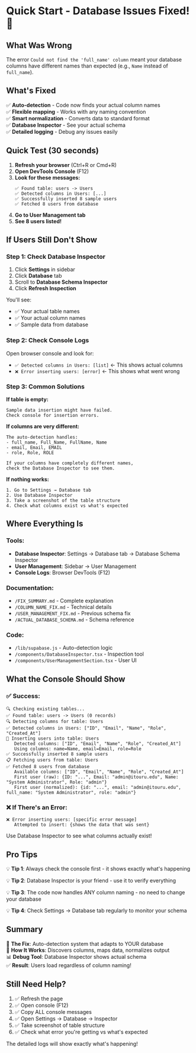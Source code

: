# Quick Start - Database Issues Fixed! 🎉

## What Was Wrong

The error `Could not find the 'full_name' column` meant your database columns have different names than expected (e.g., `Name` instead of `full_name`).

## What's Fixed

✅ **Auto-detection** - Code now finds your actual column names  
✅ **Flexible mapping** - Works with any naming convention  
✅ **Smart normalization** - Converts data to standard format  
✅ **Database Inspector** - See your actual schema  
✅ **Detailed logging** - Debug any issues easily  

## Quick Test (30 seconds)

1. **Refresh your browser** (Ctrl+R or Cmd+R)
2. **Open DevTools Console** (F12)
3. **Look for these messages:**
   ```
   ✅ Found table: users -> Users
   ✅ Detected columns in Users: [...]
   ✅ Successfully inserted 8 sample users
   ✅ Fetched 8 users from database
   ```
4. **Go to User Management tab**
5. **See 8 users listed!**

## If Users Still Don't Show

### Step 1: Check Database Inspector
1. Click **Settings** in sidebar
2. Click **Database** tab
3. Scroll to **Database Schema Inspector**
4. Click **Refresh Inspection**

You'll see:
- ✅ Your actual table names
- ✅ Your actual column names  
- ✅ Sample data from database

### Step 2: Check Console Logs
Open browser console and look for:
- `✅ Detected columns in Users: [list]` ← This shows actual columns
- `❌ Error inserting users: [error]` ← This shows what went wrong

### Step 3: Common Solutions

**If table is empty:**
```
Sample data insertion might have failed.
Check console for insertion errors.
```

**If columns are very different:**
```
The auto-detection handles:
- full_name, Full_Name, FullName, Name
- email, Email, EMAIL
- role, Role, ROLE

If your columns have completely different names, 
check the Database Inspector to see them.
```

**If nothing works:**
```
1. Go to Settings → Database tab
2. Use Database Inspector
3. Take a screenshot of the table structure
4. Check what columns exist vs what's expected
```

## Where Everything Is

### Tools:
- **Database Inspector**: Settings → Database tab → Database Schema Inspector
- **User Management**: Sidebar → User Management
- **Console Logs**: Browser DevTools (F12)

### Documentation:
- `/FIX_SUMMARY.md` - Complete explanation
- `/COLUMN_NAME_FIX.md` - Technical details  
- `/USER_MANAGEMENT_FIX.md` - Previous schema fix
- `/ACTUAL_DATABASE_SCHEMA.md` - Schema reference

### Code:
- `/lib/supabase.js` - Auto-detection logic
- `/components/DatabaseInspector.tsx` - Inspection tool
- `/components/UserManagementSection.tsx` - User UI

## What the Console Should Show

### ✅ Success:
```
🔍 Checking existing tables...
✅ Found table: users -> Users (0 records)
🔍 Detecting columns for table: Users
✅ Detected columns in Users: ["ID", "Email", "Name", "Role", "Created_At"]
📝 Inserting users into table: Users
   Detected columns: ["ID", "Email", "Name", "Role", "Created_At"]
   Using columns: name=Name, email=Email, role=Role
✅ Successfully inserted 8 sample users
📋 Fetching users from table: Users
✅ Fetched 8 users from database
   Available columns: ["ID", "Email", "Name", "Role", "Created_At"]
   First user (raw): {ID: "...", Email: "admin@itouru.edu", Name: "System Administrator", Role: "admin"}
   First user (normalized): {id: "...", email: "admin@itouru.edu", full_name: "System Administrator", role: "admin"}
```

### ❌ If There's an Error:
```
❌ Error inserting users: [specific error message]
   Attempted to insert: {shows the data that was sent}
```

Use Database Inspector to see what columns actually exist!

## Pro Tips

💡 **Tip 1**: Always check the console first - it shows exactly what's happening

💡 **Tip 2**: Database Inspector is your friend - use it to verify everything

💡 **Tip 3**: The code now handles ANY column naming - no need to change your database

💡 **Tip 4**: Check Settings → Database tab regularly to monitor your schema

## Summary

🎯 **The Fix**: Auto-detection system that adapts to YOUR database  
🔧 **How It Works**: Discovers columns, maps data, normalizes output  
📊 **Debug Tool**: Database Inspector shows actual schema  
✅ **Result**: Users load regardless of column naming!  

## Still Need Help?

1. ✅ Refresh the page
2. ✅ Open console (F12)
3. ✅ Copy ALL console messages
4. ✅ Open Settings → Database → Inspector
5. ✅ Take screenshot of table structure
6. ✅ Check what error you're getting vs what's expected

The detailed logs will show exactly what's happening!
